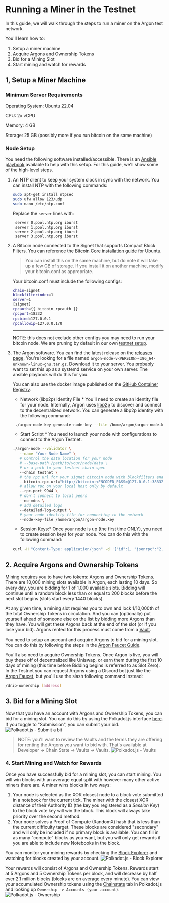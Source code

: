 # Running a Miner in the Testnet

In this guide, we will walk through the steps to run a miner on the Argon test network.

You'll learn how to:

1. Setup a miner machine
2. Acquire Argons and Ownership Tokens
3. Bid for a Mining Slot
4. Start mining and watch for rewards

## 1, Setup a Miner Machine

### Minimum Server Requirements

Operating System: Ubuntu 22.04

CPU: 2x vCPU

Memory: 4 GB

Storage: 25 GB (possibly more if you run bitcoin on the same machine)

### Node Setup

You need the following software installed/accessible. There is
an [Ansible playbook](https://github.com/argonprotocol/argon-ansible) available to help with this setup. For this guide,
we'll show some of the high-level steps.

1. An NTP client to keep your system clock in sync with the network. You can install NTP with the following commands:
   ```bash
   sudo apt-get install ntpsec
   sudo ufw allow 123/udp
   sudo nano /etc/ntp.conf
   ```
   Replace the `server` lines with:
   ```
    server 0.pool.ntp.org iburst
    server 1.pool.ntp.org iburst
    server 2.pool.ntp.org iburst
    server 3.pool.ntp.org iburst
    ```
2. A Bitcoin node connected to the Signet that supports Compact Block Filters. You can reference
   the [Bitcoin Core installation guide](https://bitcoin.org/en/full-node#linux-instructions) for Ubuntu.

   > You can install this on the same machine, but do note it will take up a few GB of storage. If you install it on
   another machine, modify your bitcoin.conf as appropriate.

   Your bitcoin.conf must include the following configs:
   ```bash
   chain=signet
   blockfilterindex=1
   server=1
   [signet]
   rpcauth={{ bitcoin_rpcauth }}
   rpcport=18332
   rpcbind=127.0.0.1
   rpcallowip=127.0.0.1/0
   ```
   ---
   NOTE: this does not exclude other configs you may need to run your bitcoin node. We are pruning by default in our own
   [testnet setup](https://github.com/argonprotocol/argon-ansible/tree/main/roles/bitcoin/templates/bitcoin.conf.j2).
3. The Argon software. You can find the latest release on the [releases page](
   https://github.com/argonprotocol/mainchain/releases/latest). You're looking for a file
   named `argon-node-v<VERSION>-x86_64-unknown-linux-gnu.tar.gz`. Download it to your server. You probably want to set
   this up as a systemd service on your own server. The ansible playbook will do this for you.

   You can also use the docker image published on
   the [GitHub Container Registry](https://github.com/argonprotocol/mainchain/pkgs/container/argon-miner).

    * Network (libp2p) Identity File *
      You'll need to create an identity file for your node. Internally, Argon uses [libp2p](https://libp2p.io) to
      discover and
      connect to the decentralized network. You can generate a libp2p identity with the following command:
   ```bash
    ./argon-node key generate-node-key --file /home/argon/argon-node.key
    ```

    * Start Script *
      You need to launch your node with configurations to connect to the Argon Testnet.
    ```bash
    ./argon-node --validator \
       --name "Your Node Name" \
       # Control the data location for your node
       # --base-path /path/to/your/node/data \
       # or a path to your testnet chain spec
       --chain testnet \
       # the rpc url for your signet bitcoin node with blockfilters enabled
       --bitcoin-rpc-url="http://bitcoin:<ENCODED_PASS>@127.0.0.1:38332" \
       # allow rpc on your local host only by default
       --rpc-port 9944 \
       # don't connect to local peers
       --no-mdns \
       # add detailed logs
       --detailed-log-output \
       # your node identity file for connecting to the network
       --node-key-file /home/argon/argon-node.key
    ```
    * Session Keys:*
      Once your node is up (the first time ONLY), you need to create session keys for your node. You can do this with
      the
      following command:
    ```bash
   curl -H "Content-Type: application/json" -d '{"id":1, "jsonrpc":"2.0", "method": "author_rotateKeys"}' http://localhost:9944/
   ```

## 2. Acquire Argons and Ownership Tokens

Mining requires you to have two tokens: Argons and Ownership Tokens. There are 10,000 mining slots available in Argon,
each lasting 10 days. So every day, you are bidding for 1 of 1,000 available slots. Bidding will continue until a random
block less than or equal to 200 blocks before the next slot begins (slots start every 1440 blocks).

At any given time, a mining slot requires you to own and lock 1/10,000th of the total Ownership Tokens in circulation.
And you can (optionally) put yourself ahead of someone else on the list by bidding more Argons than they have. You will
get these Argons back at the end of the slot (or if you lose your bid). Argons rented for this process must come from
a [Vault](./running-a-vault#mining-bonds).

You need to setup an account and acquire Argons to bid for a mining slot. You can do this by
following the steps in the [Argon Faucet Guide](./account-setup.md).

You'll also need to acquire Ownership Tokens. Once Argon is live, you will buy these off of decentralized like Uniswap,
or earn them during the first 10 days of mining (this time before Bidding begins is referred to as Slot Zero). In the
Testnet you can request Argons using a Discord bot just like
the [Argon Faucet](./account-setup.md#requesting-testnet-funds), but you'll use the slash following command instead:

```bash
/drip-ownership [address]
```

## 3. Bid for a Mining Slot

Now that you have an account with Argons and Ownership Tokens, you can bid for a mining slot. You can do this by using
the Polkadot.js
interface [here](https://polkadot.js.org/apps/?rpc=wss%3A%2F%2Frpc.testnet.argonprotocol.org#/extrinsics/decode/0x050001010000006400000000000000000000000000000000).
If you toggle to "Submission", you can submit your bid.
![Polkadot.js - Submit a bit](images/pjs-miningbid.png)

> NOTE: you'll want to review the Vaults and the terms they are offering for renting the Argons you want to bid with.
> That's available at Developer -> Chain State -> Vaults -> Vaults.
> ![Polkadot.js - Vaults](images/pjs-vaults.png)

### 4. Start Mining and Watch for Rewards

Once you have successfully bid for a mining slot, you can start mining. You will win blocks with an average equal split
with however many other active miners there are. A miner wins blocks in two ways:

1. Your node is selected as the XOR closest node to a block vote submitted in a notebook for the current tick. The miner
   with the closest XOR distance of their Authority ID (the key you registered as a *Session Key*) to the block vote key
   will win the block. This block will always take priority over the second method.
2. Your node solves a Proof of Compute (RandomX) hash that is less than the current difficulty target. These blocks are
   considered "secondary" and will only be included if no primary block is available. You can fill in as many "compute"
   blocks as you want, but you will only get rewards if you are able to include new Notebooks in the block.

You can monitor your mining rewards by checking
the [Block Explorer](https://polkadot.js.org/apps/?rpc=wss://rpc.testnet.argonprotocol.org#/explorer) and watching for
blocks created by your account.
![Polkadot.js - Block Explorer](images/pjs-blockexplorer.png)

Your rewards will consist of Argons and Ownership Tokens. Rewards start at 5 Argons and 5 Ownership Tokens per block,
and will decrease by half ever 2.1 million blocks (blocks are on average every minute). You can view your accumulated
Ownership tokens using
the [Chainstate](https://polkadot.js.org/apps/?rpc=wss://rpc.testnet.argonprotocol.org#/chainstate) tab in Polkadot.js
and looking up `Ownership -> Accounts (your account)`.
![Polkadot.js - Ownership](images/pjs-ownership.png)
